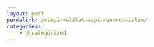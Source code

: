 ```yaml
---
layout: post
permalink: /mimpi-melihat-sapi-menurut-islam/
categories:
    - Uncategorized
---
```


